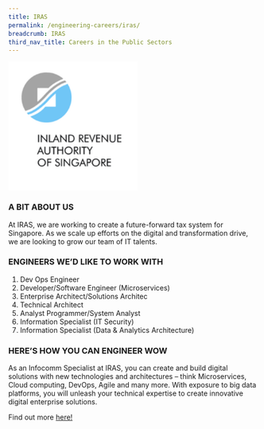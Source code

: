 ```yaml
---
title: IRAS
permalink: /engineering-careers/iras/
breadcrumb: IRAS
third_nav_title: Careers in the Public Sectors
---
```






<img src="/images/Iras.png" alt="Iras" style="width:260px;height:260px;" align="left">
<br clear="left">

### A BIT ABOUT US
At IRAS, we are working to create a future-forward tax system for Singapore. As we scale up efforts on the digital and transformation drive, we are looking to grow our team of IT talents. 

### ENGINEERS WE’D LIKE TO WORK WITH

1. Dev Ops Engineer
2. Developer/Software Engineer (Microservices)
3. Enterprise Architect/Solutions Architec
4. Technical Architect
5. Analyst Programmer/System Analyst
6. Information Specialist (IT Security)
7. Information Specialist (Data & Analytics Architecture)

### HERE’S HOW YOU CAN ENGINEER WOW

As an Infocomm Specialist at IRAS, you can create and build digital solutions with new technologies and architectures – think Microservices, Cloud computing, DevOps, Agile and many more. With exposure to big data platforms, you will unleash your technical expertise to create innovative digital enterprise solutions. 

Find out more <a href="https://www.iras.gov.sg/irashome/Careers/Work-At-IRAS/Job-Opportunities/" target="_blank">here!</a>
